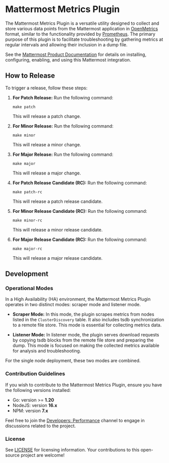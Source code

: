 # Mattermost Metrics Plugin

The Mattermost Metrics Plugin is a versatile utility designed to collect and store various data points from the Mattermost application in [OpenMetrics](https://openmetrics.io/) format, similar to the functionality provided by [Prometheus](https://prometheus.io/). The primary purpose of this plugin is to facilitate troubleshooting by gathering metrics at regular intervals and allowing their inclusion in a dump file.

See the [Mattermost Product Documentation](https://docs.mattermost.com/scale/collect-performance-metrics.html) for details on installing, configuring, enabling, and using this Mattermost integration.

## How to Release

To trigger a release, follow these steps:

1. **For Patch Release:** Run the following command:
    ```
    make patch
    ```
   This will release a patch change.

2. **For Minor Release:** Run the following command:
    ```
    make minor
    ```
   This will release a minor change.

3. **For Major Release:** Run the following command:
    ```
    make major
    ```
   This will release a major change.

4. **For Patch Release Candidate (RC):** Run the following command:
    ```
    make patch-rc
    ```
   This will release a patch release candidate.

5. **For Minor Release Candidate (RC):** Run the following command:
    ```
    make minor-rc
    ```
   This will release a minor release candidate.

6. **For Major Release Candidate (RC):** Run the following command:
    ```
    make major-rc
    ```
   This will release a major release candidate.


## Development

### Operational Modes

In a High Availability (HA) environment, the Mattermost Metrics Plugin operates in two distinct modes: scraper mode and listener mode.

- **Scraper Mode:** In this mode, the plugin scrapes metrics from nodes listed in the `ClusterDiscovery` table. It also includes tsdb synchronization to a remote file store. This mode is essential for collecting metrics data.

- **Listener Mode:** In listener mode, the plugin serves download requests by copying tsdb blocks from the remote file store and preparing the dump. This mode is focused on making the collected metrics available for analysis and troubleshooting.

For the single node deployment, these two modes are combined.

### Contribution Guidelines

If you wish to contribute to the Mattermost Metrics Plugin, ensure you have the following versions installed:

- Go: version >= **1.20**
- NodeJS: version **16.x**
- NPM: version **7.x**

Feel free to join the [Developers: Performance](https://community.mattermost.com/core/channels/developers-performance) channel to engage in discussions related to the project.

### License

See [LICENSE](LICENSE.txt) for licensing information. Your contributions to this open-source project are welcome!
